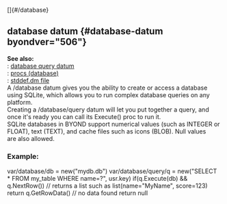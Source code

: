 []{#/database}    
## database datum {#database-datum byondver="506"}    
**See also:**    
:   [database query datum](/ref/database/query.md)    
:   [procs (database)](/ref/database/proc.md)    
:   [stddef.dm file](/ref/%7B%7Bappendix%7D%7D/stddef%2edm.md)    
A /database datum gives you the ability to create or access a database    
using SQLite, which allows you to run complex database queries on any    
platform.    
Creating a /database/query datum will let you put together a query, and    
once it\'s ready you can call its Execute() proc to run it.    
SQLite databases in BYOND support numerical values (such as INTEGER or    
FLOAT), text (TEXT), and cache files such as icons (BLOB). Null values    
are also allowed.    
### Example:    
var/database/db = new(\"mydb.db\") var/database/query/q = new(\"SELECT    
\* FROM my_table WHERE name=?\", usr.key) if(q.Execute(db) &&    
q.NextRow()) // returns a list such as list(name=\"MyName\", score=123)    
return q.GetRowData() // no data found return null  